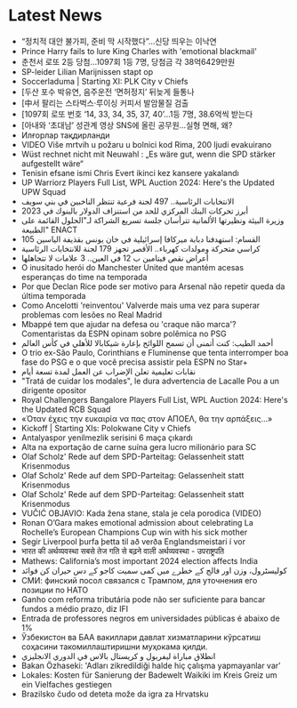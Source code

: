 # Latest News
-  “정치적 대안 불가피, 준비 막 시작했다”…신당 띄우는 이낙연
-  Prince Harry fails to lure King Charles with 'emotional blackmail'
-  춘천서 로또 2등 당첨…1097회 1등 7명, 당첨금 각 38억6429만원
-  SP-leider Lilian Marijnissen stapt op
-  Soccerladuma | Starting XI: PLK City v Chiefs
-  [두산 포수 박유연, 음주운전 ‘면허정지’ 뒤늦게 들통나
-  [中서 팔리는 스타벅스·루이싱 커피서 발암물질 검출
-  [1097회 로또 번호 ‘14, 33, 34, 35, 37, 40’…1등 7명, 38.6억씩 받는다
-  [아내와 ‘초대남’ 성관계 영상 SNS에 올린 공무원…실형 면해, 왜?
-  Илғорлар тақдирланди
-  VIDEO Više mrtvih u požaru u bolnici kod Rima, 200 ljudi evakuirano
-  Wüst rechnet nicht mit Neuwahl : „Es wäre gut, wenn die SPD stärker aufgestellt wäre“
-  Tenisin efsane ismi Chris Evert ikinci kez kansere yakalandı
-  UP Warriorz Players Full List, WPL Auction 2024: Here's the Updated UPW Squad
-  الانتخابات الرئاسية.. 497 لجنة فرعية تنتظر الناخبين في بني سويف
-  أبرز تحركات البنك المركزي للحد من استنزاف الدولار بالبنوك في 2023
-  وزيرة البيئة ونظيرتها الألمانية تترأسان جلسة تسريع الشراكة لـ"الحلول القائمة على الطبيعة" ENACT
-  القسام: استهدفنا دبابة ميركافا إسرائيلية في خان يونس بقذيفة الياسين 105
-  كراسي متحركة ومولدات كهرباء.. الأقصر تجهز 179 لجنة للانتخابات الرئاسية
-  أعراض نقص فيتامين ب 12 في العين.. 3 علامات لا تتجاهلها
-  O inusitado herói do Manchester United que mantém acesas esperanças do time na temporada
-  Por que Declan Rice pode ser motivo para Arsenal não repetir queda da última temporada
-  Como Ancelotti 'reinventou' Valverde mais uma vez para superar problemas com lesões no Real Madrid
-  Mbappé tem que ajudar na defesa ou 'craque não marca'? Comentaristas da ESPN opinam sobre polêmica no PSG
-  أحمد الطيب: كنت أتمنى أن تسمح اللوائح بإعارة شيكابالا للأهلي في كأس العالم
-  O trio ex-São Paulo, Corinthians e Fluminense que tenta interromper boa fase do PSG e o que você precisa assistir pela ESPN no Star+
-  نقابات تعليمية تعلن الإضراب عن العمل لمدة تسعة أيام
-  "Tratá de cuidar los modales", le dura advertencia de Lacalle Pou a un dirigente opositor
-  Royal Challengers Bangalore Players Full List, WPL Auction 2024: Here's the Updated RCB Squad
-  «Όταν έχεις την ευκαιρία να πας στον ΑΠΟΕΛ, θα την αρπάξεις...»
-  Kickoff | Starting XIs: Polokwane City v Chiefs
-  Antalyaspor yenilmezlik serisini 6 maça çıkardı
-  Alta na exportação de carne suína gera lucro milionário para SC
-  Olaf Scholz' Rede auf dem SPD-Parteitag: Gelassenheit statt Krisenmodus
-  Olaf Scholz' Rede auf dem SPD-Parteitag: Gelassenheit statt Krisenmodus
-  Olaf Scholz' Rede auf dem SPD-Parteitag: Gelassenheit statt Krisenmodus
-  VUČIĆ OBJAVIO: Kada žena stane, stala je cela porodica (VIDEO)
-  Ronan O’Gara makes emotional admission about celebrating La Rochelle’s European Champions Cup win with his sick mother
-  Segir Liverpool þurfa þetta til að verða Englandsmeistari í vor
-  भारत की अर्थव्यवस्था सबसे तेज गति से बढ़ने वाली अर्थव्यवस्था - उपराष्ट्रपति
-  Mathews: California’s most important 2024 election affects India
-  کولیسٹرول، وزن اور فالج کے خطرے میں کمی سمیت کاجو کے دس حیران کن فوائد
-  СМИ: финский посол связался с Трампом, для уточнения его позиции по НАТО
-  Ganho com reforma tributária pode não ser suficiente para bancar fundos a médio prazo, diz IFI
-  Entrada de professores negros em universidades públicas é abaixo de 1%
-  Ўзбекистон ва БАА вакиллари давлат хизматларини кўрсатиш соҳасини такомиллаштиришни муҳокама қилди.
-  انطلاق مباراة ليفربول و كريستال بالاس في الدوري الانجليزي
-  Bakan Özhaseki: 'Adları zikredildiği halde hiç çalışma yapmayanlar var'
-  Lokales: Kosten für Sanierung der Badewelt Waikiki im Kreis Greiz um ein Vielfaches gestiegen
-  Brazilsko čudo od deteta može da igra za Hrvatsku
